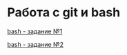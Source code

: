 # Работа с git и bash

[bash - задание №1](https://github.com/RizvanovI/git_bash/blob/main/bash1.txt)

[bash - задание №2](https://github.com/RizvanovI/git_bash/blob/main/bash2.txt)

